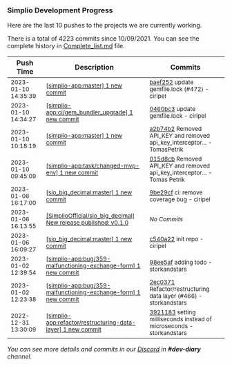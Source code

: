 
### Simplio Development Progress

Here are the last 10 pushes to the projects we are currently working.

There is a total of 4223 commits since 10/09/2021. You can see the complete history in
 [Complete_list.md](Complete_list.md) file.

| Push Time | Description | Commits |
| --- | --- | --- |
| <sub>2023-01-10 14:35:39</sub> | <sub>[[simplio-app:master] 1 new commit](https://github.com/SimplioOfficial/simplio-app/commit/baef25253184ff9cc004ad2cf3a4d7c91f8bc787)</sub> | <sub>[baef252](https://github.com/SimplioOfficial/simplio-app/commit/baef25253184ff9cc004ad2cf3a4d7c91f8bc787) update gemfile.lock (#472) - ciripel</sub> |
| <sub>2023-01-10 14:34:27</sub> | <sub>[[simplio-app:ci/gem\_bundler\_upgrade] 1 new commit](https://github.com/SimplioOfficial/simplio-app/commit/0460bc3ec5e4121d65c40dfaeeaa7d6a4712098c)</sub> | <sub>[0460bc3](https://github.com/SimplioOfficial/simplio-app/commit/0460bc3ec5e4121d65c40dfaeeaa7d6a4712098c) update gemfile.lock - ciripel</sub> |
| <sub>2023-01-10 10:18:19</sub> | <sub>[[simplio-app:master] 1 new commit](https://github.com/SimplioOfficial/simplio-app/commit/a2b74b2d25a3896ccc196a14268c43c58e4fdb08)</sub> | <sub>[a2b74b2](https://github.com/SimplioOfficial/simplio-app/commit/a2b74b2d25a3896ccc196a14268c43c58e4fdb08) Removed API_KEY and removed api_key_interceptor... - TomasPetrik</sub> |
| <sub>2023-01-10 09:45:09</sub> | <sub>[[simplio-app:task/changed\-mvp\-env] 1 new commit](https://github.com/SimplioOfficial/simplio-app/commit/015d8cbfd09043749eb70deea569ec9254ab99a8)</sub> | <sub>[015d8cb](https://github.com/SimplioOfficial/simplio-app/commit/015d8cbfd09043749eb70deea569ec9254ab99a8) Removed API_KEY and removed api_key_interceptor... - Tomas Petrik</sub> |
| <sub>2023-01-06 16:17:00</sub> | <sub>[[sio_big_decimal:master] 1 new commit](https://github.com/SimplioOfficial/sio_big_decimal/commit/9be29cf0ca00b4cf29cc008ef7cb4cdd7b999844)</sub> | <sub>[9be29cf](https://github.com/SimplioOfficial/sio_big_decimal/commit/9be29cf0ca00b4cf29cc008ef7cb4cdd7b999844) ci: remove coverage bug - ciripel</sub> |
| <sub>2023-01-06 16:13:55</sub> | <sub>[[SimplioOfficial/sio_big_decimal] New release published: v0\.1\.0](https://github.com/SimplioOfficial/sio_big_decimal/releases/tag/v0.1.0)</sub> | <sub>_No Commits_</sub> |
| <sub>2023-01-06 16:09:27</sub> | <sub>[[sio_big_decimal:master] 1 new commit](https://github.com/SimplioOfficial/sio_big_decimal/commit/c540a22dac4c4ef26a32bde49b0dece1405c6a6a)</sub> | <sub>[c540a22](https://github.com/SimplioOfficial/sio_big_decimal/commit/c540a22dac4c4ef26a32bde49b0dece1405c6a6a) init repo - ciripel</sub> |
| <sub>2023-01-02 12:39:54</sub> | <sub>[[simplio-app:bug/359\-malfunctioning\-exchange\-form] 1 new commit](https://github.com/SimplioOfficial/simplio-app/commit/98ee5af8e9c7c6be459120bae6e7959ed0b411da)</sub> | <sub>[98ee5af](https://github.com/SimplioOfficial/simplio-app/commit/98ee5af8e9c7c6be459120bae6e7959ed0b411da) adding todo - storkandstars</sub> |
| <sub>2023-01-02 12:23:38</sub> | <sub>[[simplio-app:bug/359\-malfunctioning\-exchange\-form] 1 new commit](https://github.com/SimplioOfficial/simplio-app/commit/2ec0371b96d32fba47d034e916e0bc1f3942d6f9)</sub> | <sub>[2ec0371](https://github.com/SimplioOfficial/simplio-app/commit/2ec0371b96d32fba47d034e916e0bc1f3942d6f9) Refactor/restructuring data layer (#466) - storkandstars</sub> |
| <sub>2022-12-31 13:30:09</sub> | <sub>[[simplio-app:refactor/restructuring\-data\-layer] 1 new commit](https://github.com/SimplioOfficial/simplio-app/commit/392118333ff74f82f78dbf0edfe6f073a1795d03)</sub> | <sub>[3921183](https://github.com/SimplioOfficial/simplio-app/commit/392118333ff74f82f78dbf0edfe6f073a1795d03) setting milliseconds instead of microseconds - storkandstars</sub> |

_You can see more details and commits in our [Discord](https://discord.gg/aKhjuwZmdP) in **#dev-diary** channel._
